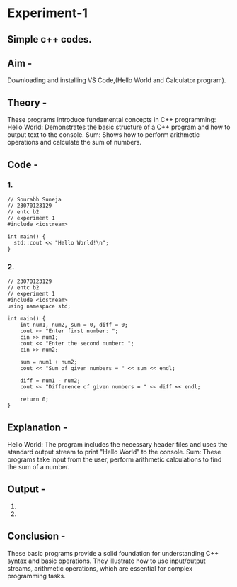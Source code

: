 # Experiment-1
## Simple c++ codes.
## Aim - 
Downloading and installing VS Code,(Hello World and Calculator program).

## Theory - 
These programs introduce fundamental concepts in C++ programming:
Hello World: Demonstrates the basic structure of a C++ program and how to output text to the console.
Sum: Shows how to perform arithmetic operations and calculate the sum of numbers.

## Code - 
### 1. 
```
// Sourabh Suneja
// 23070123129
// entc b2 
// experiment 1 
#include <iostream>

int main() {
  std::cout << "Hello World!\n";
}
```

### 2.
```Sourabh Suneja
// 23070123129
// entc b2 
// experiment 1 
#include <iostream>
using namespace std;

int main() {
    int num1, num2, sum = 0, diff = 0;
    cout << "Enter first number: ";
    cin >> num1;
    cout << "Enter the second number: ";
    cin >> num2;

    sum = num1 + num2;
    cout << "Sum of given numbers = " << sum << endl;

    diff = num1 - num2;
    cout << "Difference of given numbers = " << diff << endl;

    return 0;
}
```

## Explanation - 
Hello World: The program includes the necessary header files and uses the standard output stream to print "Hello World" to the console.
Sum: These programs take input from the user, perform arithmetic calculations to find the sum of a number.

## Output -
1.
2. 




## Conclusion -
These basic programs provide a solid foundation for understanding C++ syntax and basic operations. 
They illustrate how to use input/output streams, arithmetic operations, which are essential for complex programming tasks.
